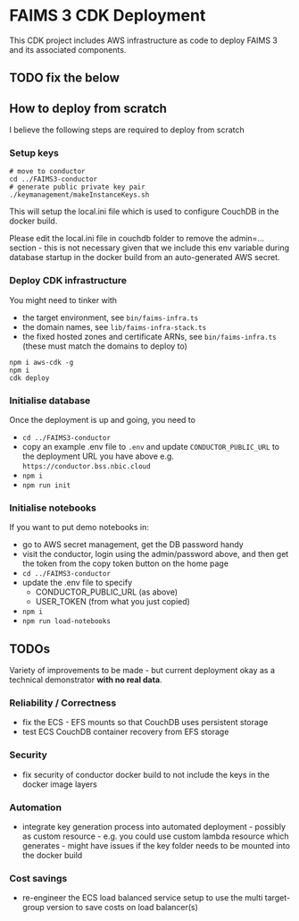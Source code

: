 # FAIMS 3 CDK Deployment

This CDK project includes AWS infrastructure as code to deploy FAIMS 3 and its associated components.

## TODO fix the below

## How to deploy from scratch

I believe the following steps are required to deploy from scratch

### Setup keys

```
# move to conductor
cd ../FAIMS3-conductor
# generate public private key pair
./keymanagement/makeInstanceKeys.sh
```

This will setup the local.ini file which is used to configure CouchDB in the docker build.

Please edit the local.ini file in couchdb folder to remove the admin=... section - this is not necessary given that we include this env variable during database startup in the docker build from an auto-generated AWS secret.

### Deploy CDK infrastructure

You might need to tinker with

- the target environment, see `bin/faims-infra.ts`
- the domain names, see `lib/faims-infra-stack.ts`
- the fixed hosted zones and certificate ARNs, see `bin/faims-infra.ts` (these must match the domains to deploy to)

```
npm i aws-cdk -g
npm i
cdk deploy
```

### Initialise database

Once the deployment is up and going, you need to

- `cd ../FAIMS3-conductor`
- copy an example .env file to `.env` and update `CONDUCTOR_PUBLIC_URL` to the deployment URL you have above e.g. `https://conductor.bss.nbic.cloud`
- `npm i`
- `npm run init`

### Initialise notebooks

If you want to put demo notebooks in:

- go to AWS secret management, get the DB password handy
- visit the conductor, login using the admin/password above, and then get the token from the copy token button on the home page
- `cd ../FAIMS3-conductor`
- update the .env file to specify
  - CONDUCTOR_PUBLIC_URL (as above)
  - USER_TOKEN (from what you just copied)
- `npm i`
- `npm run load-notebooks`

## TODOs

Variety of improvements to be made - but current deployment okay as a technical demonstrator **with no real data**.

### Reliability / Correctness

- fix the ECS - EFS mounts so that CouchDB uses persistent storage
- test ECS CouchDB container recovery from EFS storage

### Security

- fix security of conductor docker build to not include the keys in the docker image layers

### Automation

- integrate key generation process into automated deployment - possibly as custom resource - e.g. you could use custom lambda resource which generates - might have issues if the key folder needs to be mounted into the docker build

### Cost savings

- re-engineer the ECS load balanced service setup to use the multi target-group version to save costs on load balancer(s)
